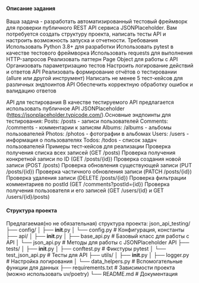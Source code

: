 #### Описание задания

Ваша задача - разработать автоматизированный тестовый фреймворк для проверки публичного REST API сервиса JSONPlaceholder. Вам потребуется создать структуру проекта, написать тесты API и настроить возможность запуска и отчетности.
Требования
Использовать Python 3.8+ для разработки
Использовать pytest в качестве тестового фреймворка
Использовать requests для выполнения HTTP-запросов
Реализовать паттерн Page Object для работы с API
Организовать параметризацию тестов
Настроить логирование действий и ответов API
Реализовать формирование отчётов о тестировании (allure или другой инструмент)
Написать не менее 5 тест-кейсов для различных эндпоинтов API
Обеспечить корректную обработку ошибок и валидацию ответов

    
API для тестирования
В качестве тестируемого API предлагается использовать публичное API JSONPlaceholder (https://jsonplaceholder.typicode.com/).Основные эндпоинты для тестирования:
Posts: /posts - записи пользователей
Comments: /comments - комментарии к записям
Albums: /albums - альбомы пользователей
Photos: /photos - фотографии в альбомах
Users: /users - информация о пользователях
Todos: /todos - список задач пользователей
Примеры тест-кейсов для реализации
Проверка получения списка всех записей (GET /posts)
Проверка получения конкретной записи по ID (GET /posts/{id})
Проверка создания новой записи (POST /posts)
Проверка обновления существующей записи (PUT /posts/{id})
Проверка частичного обновления записи (PATCH /posts/{id})
Проверка удаления записи (DELETE /posts/{id})
Проверка фильтрации комментариев по postId (GET /comments?postId={id})
Проверка получения пользователя и его записей (GET /users/{id} и GET /users/{id}/posts)



#### Структура проекта
Предлагаемая(но не обязательная) структура проекта:
json_api_testing/
├── config/
│   ├── __init__.py
│   └── config.py         # Конфигурация, константы
├── api/
│   ├── __init__.py
│   ├── base_api.py       # Базовый класс для работы с API
│   └── json_api.py       # Методы для работы с JSONPlaceholder API
├── tests/
│   ├── __init__.py
│   ├── conftest.py       # Фикстуры pytest
│   └── test_json_api.py  # Тесты для API
├── utils/
│   ├── __init__.py
│   ├── logger.py         # Настройка логирования
│   └── data_helpers.py   # Вспомогательные функции для данных
├── requirements.txt      # Зависимости проекта (можно использовать uv/poetry)
└── README.md             # Документация

